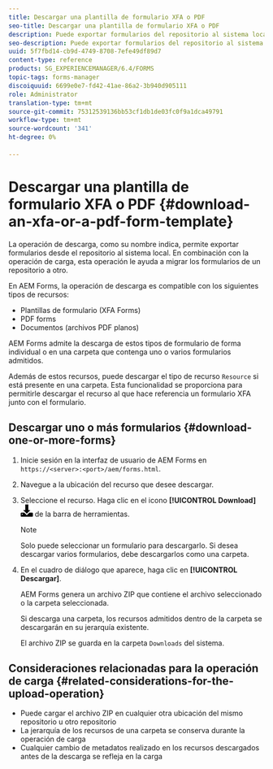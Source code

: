```yaml
---
title: Descargar una plantilla de formulario XFA o PDF
seo-title: Descargar una plantilla de formulario XFA o PDF
description: Puede exportar formularios del repositorio al sistema local y migrar los formularios descargados al nuevo repositorio.
seo-description: Puede exportar formularios del repositorio al sistema local y migrar los formularios descargados al nuevo repositorio.
uuid: 5f7fbd14-cb9d-4749-8708-7efe49df89d7
content-type: reference
products: SG_EXPERIENCEMANAGER/6.4/FORMS
topic-tags: forms-manager
discoiquuid: 6699e0e7-fd42-41ae-86a2-3b940d905111
role: Administrator
translation-type: tm+mt
source-git-commit: 75312539136bb53cf1db1de03fc0f9a1dca49791
workflow-type: tm+mt
source-wordcount: '341'
ht-degree: 0%

---
```



# Descargar una plantilla de formulario XFA o PDF {#download-an-xfa-or-a-pdf-form-template}

La operación de descarga, como su nombre indica, permite exportar formularios desde el repositorio al sistema local. En combinación con la operación de carga, esta operación le ayuda a migrar los formularios de un repositorio a otro.

En AEM Forms, la operación de descarga es compatible con los siguientes tipos de recursos:

* Plantillas de formulario (XFA Forms)
* PDF forms
* Documentos (archivos PDF planos)

AEM Forms admite la descarga de estos tipos de formulario de forma individual o en una carpeta que contenga uno o varios formularios admitidos.

Además de estos recursos, puede descargar el tipo de recurso `Resource` si está presente en una carpeta. Esta funcionalidad se proporciona para permitirle descargar el recurso al que hace referencia un formulario XFA junto con el formulario.

## Descargar uno o más formularios {#download-one-or-more-forms}

1. Inicie sesión en la interfaz de usuario de AEM Forms en `https://<server>:<port>/aem/forms.html`.

1. Navegue a la ubicación del recurso que desee descargar.

1. Seleccione el recurso. Haga clic en el icono **[!UICONTROL Download]** ![aem6forms_download](assets/aem6forms_download.png) de la barra de herramientas.

   >[!NOTE]
   >
   >Solo puede seleccionar un formulario para descargarlo. Si desea descargar varios formularios, debe descargarlos como una carpeta.

1. En el cuadro de diálogo que aparece, haga clic en **[!UICONTROL Descargar]**.

   AEM Forms genera un archivo ZIP que contiene el archivo seleccionado o la carpeta seleccionada.

   Si descarga una carpeta, los recursos admitidos dentro de la carpeta se descargarán en su jerarquía existente.

   El archivo ZIP se guarda en la carpeta `Downloads` del sistema.

## Consideraciones relacionadas para la operación de carga {#related-considerations-for-the-upload-operation}

* Puede cargar el archivo ZIP en cualquier otra ubicación del mismo repositorio u otro repositorio
* La jerarquía de los recursos de una carpeta se conserva durante la operación de carga
* Cualquier cambio de metadatos realizado en los recursos descargados antes de la descarga se refleja en la carga

